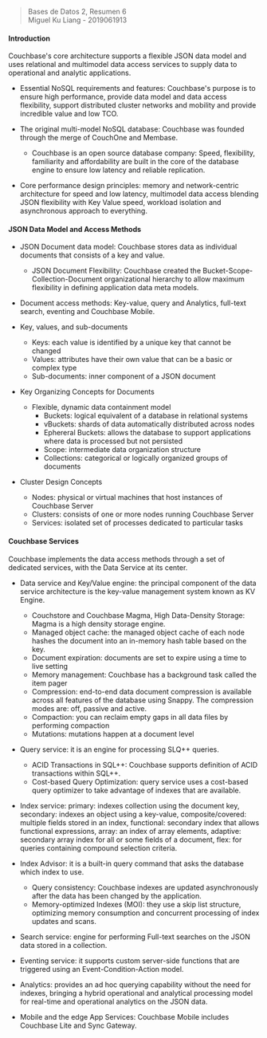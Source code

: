 > Bases de Datos 2, Resumen 6  
> Miguel Ku Liang - 2019061913

#### Introduction

Couchbase's core architecture supports a flexible JSON data model and uses relational and multimodel data access services to supply data to operational and analytic applications.

* Essential NoSQL requirements and features: Couchbase's purpose is to ensure high performance, provide data model and data access flexibility, support distributed cluster networks and mobility and provide incredible value and low TCO.

* The original multi-model NoSQL database: Couchbase was founded through the merge of CouchOne and Membase.
  * Couchbase is an open source database company: Speed, flexibility, familiarity and affordability are built in the core of the database engine to ensure low latency and reliable replication.

* Core performance design principles: memory and network-centric architecture for speed and low latency, multimodel data access blending JSON flexibility with Key Value speed, workload isolation and asynchronous approach to everything.

#### JSON Data Model and Access Methods

* JSON Document data model: Couchbase stores data as individual documents that consists of a key and value.
  * JSON Document Flexibility: Couchbase created the Bucket-Scope-Collection-Document organizational hierarchy to allow maximum flexibility in defining application data meta models.

* Document access methods: Key-value, query and Analytics, full-text search, eventing and Couchbase Mobile.

* Key, values, and sub-documents
  * Keys: each value is identified by a unique key that cannot be changed
  * Values: attributes have their own value that can be a basic or complex type
  * Sub-documents: inner component of a JSON document

* Key Organizing Concepts for Documents
  * Flexible, dynamic data containment model
    * Buckets: logical equivalent of a database in relational systems
    * vBuckets: shards of data automatically distributed across nodes
    * Ephereral Buckets: allows the database to support applications where data is processed but not persisted
    * Scope: intermediate data organization structure
    * Collections: categorical or logically organized groups of documents

* Cluster Design Concepts
  * Nodes: physical or virtual machines that host instances of Couchbase Server
  * Clusters: consists of one or more nodes running Couchbase Server
  * Services: isolated set of processes dedicated to particular tasks

#### Couchbase Services

Couchbase implements the data access methods through a set of dedicated services, with the Data Service at its center.

* Data service and Key/Value engine: the principal component of the data service architecture is the key-value management system known as KV Engine.
  * Couchstore and Couchbase Magma, High Data-Density Storage: Magma is a high density storage engine.
  * Managed object cache: the managed object cache of each node hashes the document into an in-memory hash table based on the key.
  * Document expiration: documents are set to expire using a time to live setting
  * Memory management: Couchbase has a background task called the item pager
  * Compression: end-to-end data document compression is available across all features of the database using Snappy. The compression modes are: off, passive and active.
  * Compaction: you can reclaim empty gaps in all data files by performing compaction
  * Mutations: mutations happen at a document level

* Query service: it is an engine for processing SLQ++ queries.
  * ACID Transactions in SQL++: Couchbase supports definition of ACID transactions within SQL++.
  * Cost-based Query Optimization: query service uses a cost-based query optimizer to take advantage of indexes that are available.

* Index service: primary: indexes collection using the document key, secondary: indexes an object using a key-value, composite/covered: multiple fields stored in an index, functional: secondary index that allows functional expressions, array: an index of array elements, adaptive: secondary array index for all or some fields of a document, flex: for queries containing compound selection criteria.

* Index Advisor: it is a built-in query command that asks the database which index to use.
  * Query consistency: Couchbase indexes are updated asynchronously after the data has been changed by the application.
  * Memory-optimized Indexes (MOI): they use a skip list structure, optimizing memory consumption and concurrent processing of index updates and scans.

* Search service: engine for performing Full-text searches on the JSON data stored in a collection.

* Eventing service: it supports custom server-side functions that are triggered using an Event-Condition-Action model.

* Analytics: provides an ad hoc querying capability without the need for indexes, bringing a hybrid operational and analytical processing model for real-time and operational analytics on the JSON data.

* Mobile and the edge App Services: Couchbase Mobile includes Couchbase Lite and Sync Gateway.